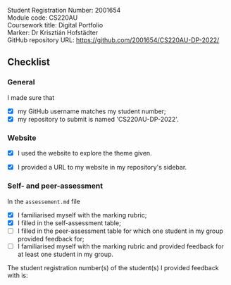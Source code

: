 Student Registration Number: 2001654   
Module code: CS220AU  
Coursework title: Digital Portfolio  
Marker: Dr Krisztián Hofstädter  
GitHub repository URL: https://github.com/2001654/CS220AU-DP-2022/  

## Checklist
<!-- #todo : complete the checklist below by simply replacing the space with an 'x' as seen in the first checkpoint below. --> 

### General
I made sure that

- [x] my GitHub username matches my student number;
- [x] my repository to submit is named 'CS220AU-DP-2022'.

### Website
- [x] I used the website to explore the theme given.
- [x] I provided a URL to my website in my repository's sidebar.


### Self- and peer-assessment
In the `assessement.md` file

- [x] I familiarised myself with the marking rubric;
- [x] I filled in the self-assessment table;
- [ ] I filled in the peer-assessment table for which one student in my group provided feedback for;
- [ ] I familiarised myself with the marking rubric and provided feedback for at least one student in my group.

The student registration number(s) of the student(s) I provided feedback with is: <!-- #todo : add your classmate's student number -->  

<!-- #todo : 
- delete all unnecessary HTML comments in this file 
- download this .md file to your computer
- download file and rename it so that they show your student number e.g. `0610279-dp-checklist.md` 
- submit this file on FASER
- relax
-->

